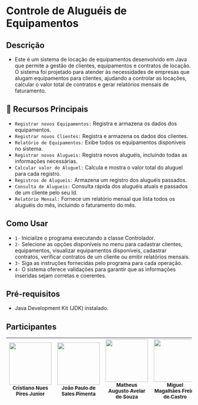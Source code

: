 # Controle de Aluguéis de Equipamentos


## Descrição

- Este é um sistema de locação de equipamentos desenvolvido em Java que permite a gestão de clientes, equipamentos e contratos de locação. O sistema foi projetado para atender às necessidades de empresas que alugam equipamentos para clientes, ajudando a controlar as locações, calcular o valor total de contratos e gerar relatórios mensais de faturamento.

## :hammer: Recursos Principais

- `Registrar novos Equipamentos:` Registra e armazena os dados dos equipamentos.
- `Registrar novos Clientes:` Registra e armazena os dados dos clientes.
- `Relatório de Equipamentos:` Exibe todos os equipamentos disponiveis no sistema.
- `Registrar novos Alugueis:` Registra novos aluguéis, incluindo todas as informações necessárias.
- `Calcular valor do Aluguel:` Calcula e mostra o valor total do aluguel para cada registro.
- `Registros de Alugueis:` Armazena um registro dos aluguéis passados.
- `Consulta de Alugueis:` Consulta rápida dos aluguéis atuais e passados de um cliente pelo seu Id.
- `Relatório Mensal:` Fornece um relatório mensal que lista todos os aluguéis do mês, incluindo o faturamento do mês.

## Como Usar
- `1-` Inicialize o programa executando a classe Controlador.
- `2-` Selecione as opções disponíveis no menu para cadastrar clientes, equipamentos, visualizar equipamentos disponíveis, cadastrar contratos, verificar contratos de um cliente ou emitir relatórios mensais.
- `3-` Siga as instruções fornecidas pelo programa para cada operação.
- `4-` O sistema oferece validações para garantir que as informações inseridas sejam corretas e coerentes.

## Pré-requisitos
- Java Development Kit (JDK) instalado.

##


## Participantes

| [<img loading="lazy" src="https://avatars.githubusercontent.com/u/94191626?v=4" width=115><br><sub>Cristiano Nues Pires Junior</sub>](https://github.com/CristianoJunior0) |  [<img loading="lazy" src="https://avatars.githubusercontent.com/u/43764756?v=4" width=115><br><sub>João Paulo de Sales Pimenta</sub>](https://github.com/jotapesalles) | [<img loading="lazy" src="https://avatars.githubusercontent.com/u/85370066?v=4" width=115><br><sub>Matheus Augusto Avelar de Souza</sub>](https://github.com/MatheusBear) |  [<img loading="lazy" src="https://avatars.githubusercontent.com/u/104601913?v=4" width=115><br><sub>Miguel Magalhães Freire de Castro</sub>](https://github.com/MiguelMagCastro) |  [<img loading="lazy" src="https://avatars.githubusercontent.com/u/76066419?v=4" width=115><br><sub>Ryann Victor De Almeida Parreira</sub>](https://github.com/ryannalmeida) | 
| :---: | :---: | :---: | :---: | :---: |
